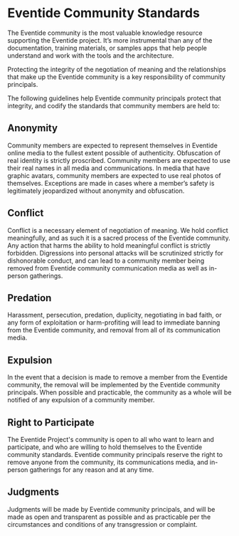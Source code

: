 # Eventide Community Standards

The Eventide community is the most valuable knowledge resource supporting the Eventide project. It’s more instrumental than any of the documentation, training materials, or samples apps that help people understand and work with the tools and the architecture.

Protecting the integrity of the negotiation of meaning and the relationships that make up the Eventide community is a key responsibility of community principals.

The following guidelines help Eventide community principals protect that integrity, and codify the standards that community members are held to:

## Anonymity
Community members are expected to represent themselves in Eventide online media to the fullest extent possible of authenticity. Obfuscation of real identity is strictly proscribed. Community members are expected to use their real names in all media and communications. In media that have graphic avatars, community members are expected to use real photos of themselves. Exceptions are made in cases where a member’s safety is legitimately jeopardized without anonymity and obfuscation.

## Conflict
Conflict is a necessary element of negotiation of meaning. We hold conflict meaningfully, and as such it is a sacred process of the Eventide community.  Any action that harms the ability to hold meaningful conflict is strictly forbidden. Digressions into personal attacks will be scrutinized strictly for dishonorable conduct, and can lead to a community member being removed from Eventide community communication media as well as in-person gatherings.

## Predation
Harassment, persecution, predation, duplicity, negotiating in bad faith, or any form of exploitation or harm-profiting will lead to immediate banning from the Eventide community, and removal from all of its communication media.

## Expulsion
In the event that a decision is made to remove a member from the Eventide community, the removal will be implemented by the Eventide community principals. When possible and practicable, the community as a whole will be notified of any expulsion of a community member.

## Right to Participate
The Eventide Project's community is open to all who want to learn and participate, and who are willing to hold themselves to the Eventide community standards. Eventide community principals reserve the right to remove anyone from the community, its communications media, and in-person gatherings for any reason and at any time.

## Judgments
Judgments will be made by Eventide community principals, and will be made as open and transparent as possible and as practicable per the circumstances and conditions of any transgression or complaint.
